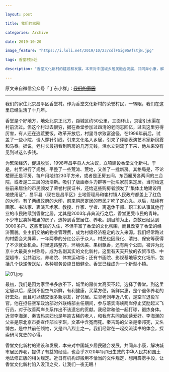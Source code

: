 ```yaml
---

layout: post

title: 我们的家园

categories: Archive

date: 2019-10-20

image_feature: "https://i.loli.net/2019/10/23/cdlFSig9GAfstjN.jpg"

tags: 香堂村拆迁

description: "香堂文化新村的建设和发展，本来对中国城乡居民融合发展，共同奔小康，解决城市居民养老，提供了有益的经验，也合乎2020年1月1日生效的中华人民共和国土地法修正版的相关规定。近日有机构却搬用不恰当的文件规定，想用霹雳手段，让香堂文化新村陷入没顶之灾，让我们一夜无眠！"

---
```


原文来自微信公众号「丁东小群」：~~[我们的家园](http://206.189.252.32:8081/gh_6980a686f2d6_2019-10-20_2247484793_S56r3JmlGx.y.tar.gz.html)~~

---

我们的家住北京昌平区香堂村。作为香堂文化新村的荣誉村民，一转眼，我们在这里已经生活了十几年。

香堂是个好地方，地处北京正北方，距城区约50公里，三面环山，京密引水渠在村前流过。但这个村过去很穷，据在香堂参加过四清的老同志回忆，过去这里穷得厉害，有人还在逃荒要饭。改革开放后，村里寻求致富途径，在1996年前后，试盖了一些小院，请人穿针引线，引来文化名人乡居，引来了评剧表演艺术家新凤霞和马泰。据说，老村长最初看到购房的几万元钱，泪水立刻流了下来，他从来没有见到过这么多钱。

为繁荣经济，促进脱贫，1998年昌平县人大决议，立项建设香堂文化新村。于是，村里进行了规划，平整了一些荒滩、荒地，又盖了一批新房。其格局是，不论楼房还是平房，每户用地约230平方米，或者是正房五间，东西厢房各两间的三合院，或者是二三层的汤浩斯。吸引了版画泰斗力群等一批名家前来定居。当时给这些前来居住的市民颁发了荣誉村民证书，还给这些购房者颁发了“集体土地建设用地使用证”，昌平县（现在是昌平区》土地管理局和崔村镇人民政府都盖上了红色的大印。有了两级政府的大印，前来购房定居的市民才吃了定心丸。以后，陆续有画家、书法家、表演艺术家、教授、作家、学者、离退休干部、职工和从事其他行业的市民陆续到香堂定居。尤其是2003年非典流行之后，香堂更受市民的青睐。不少市民卖掉城里的房子，选择到香堂居住、养老。到目前为止，总数已经达到3000多户。这些市民的入住，不但丰富了香堂的文化氛围，而且改变了香堂的经济面貌。业主们交纳的物业管理费，成为村级经济稳定的收入来源。我们经常路过的村委会大屏幕，一年两季的分红公示于众人。村民也因绿化、清扫、保安等获得了不少就业机会。村里道路整齐，环境优美、果树飘香，还有两个公园，被评为北京十大最美乡村称号。成为名副其实的文化新村。这里有天天开放的农贸市场、中型超市、公共浴池、养老院、体育运动场；还有书画院、影视基地等文化场所，包括几个快递传送站，各种服务设施日趋健全。香堂已经成为一个新型小镇。

![01.jpg](https://i.loli.net/2019/10/23/cdlFSig9GAfstjN.jpg)

最初，我们是因为家里书多放不下，城里的房价太高买不起，选择了香堂。到这里定居以后，感到不但空气新鲜，有利健康，买菜方便，新鲜实惠，是个退休养老的好去处。而且可以结交很多新朋友，好邻居。左邻老刘年近八旬，是空军退役军官。他在担任空军政治部对外联络部主任期间，参与落实海峡两岸停止奖励起义飞行员，对于改善两岸关系作出不该遗忘的贡献。我经常和他一起打球，锻炼身体。近邻李海渊、秦吉玛夫妇也是年逾古稀的老人，和我有共同的阅读爱好。李海渊的父亲是原北京市委宣传部长李琪，文革中含冤而死。秦吉玛的父亲是秦邦宪，又名博古，是中共前任领袖，又是四八烈士之一。我们经常在一起交流读书的体会，探索研习党史的心得。

香堂文化新村的建设和发展，本来对中国城乡居民融合发展，共同奔小康，解决城市居民养老，提供了有益的经验，也合乎2020年1月1日生效的中华人民共和国土地法修正版的相关规定。近日有机构却搬用不恰当的文件规定，想用霹雳手段，让香堂文化新村陷入没顶之灾，让我们一夜无眠！

